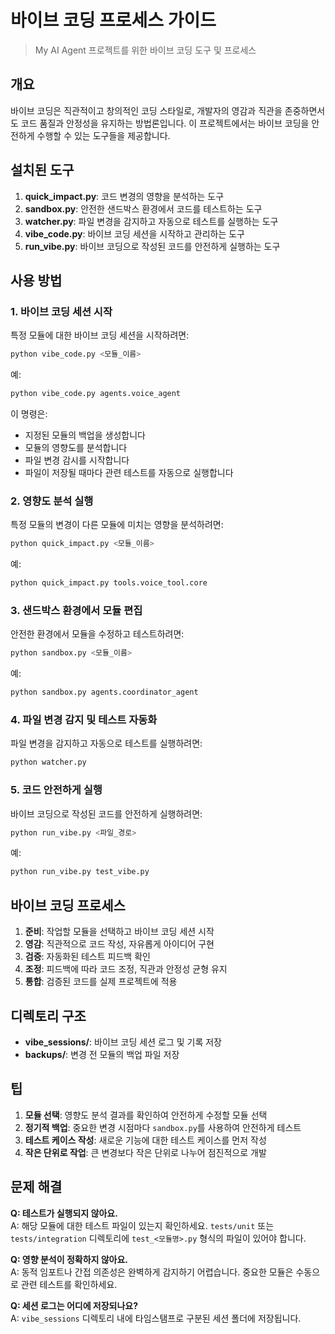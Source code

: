 # 바이브 코딩 프로세스 가이드

> My AI Agent 프로젝트를 위한 바이브 코딩 도구 및 프로세스

## 개요

바이브 코딩은 직관적이고 창의적인 코딩 스타일로, 개발자의 영감과 직관을 존중하면서도 코드 품질과 안정성을 유지하는 방법론입니다. 이 프로젝트에서는 바이브 코딩을 안전하게 수행할 수 있는 도구들을 제공합니다.

## 설치된 도구

1. **quick_impact.py**: 코드 변경의 영향을 분석하는 도구
2. **sandbox.py**: 안전한 샌드박스 환경에서 코드를 테스트하는 도구
3. **watcher.py**: 파일 변경을 감지하고 자동으로 테스트를 실행하는 도구
4. **vibe_code.py**: 바이브 코딩 세션을 시작하고 관리하는 도구
5. **run_vibe.py**: 바이브 코딩으로 작성된 코드를 안전하게 실행하는 도구

## 사용 방법

### 1. 바이브 코딩 세션 시작

특정 모듈에 대한 바이브 코딩 세션을 시작하려면:

```bash
python vibe_code.py <모듈_이름>
```

예:
```bash
python vibe_code.py agents.voice_agent
```

이 명령은:
- 지정된 모듈의 백업을 생성합니다
- 모듈의 영향도를 분석합니다
- 파일 변경 감시를 시작합니다
- 파일이 저장될 때마다 관련 테스트를 자동으로 실행합니다

### 2. 영향도 분석 실행

특정 모듈의 변경이 다른 모듈에 미치는 영향을 분석하려면:

```bash
python quick_impact.py <모듈_이름>
```

예:
```bash
python quick_impact.py tools.voice_tool.core
```

### 3. 샌드박스 환경에서 모듈 편집

안전한 환경에서 모듈을 수정하고 테스트하려면:

```bash
python sandbox.py <모듈_이름>
```

예:
```bash
python sandbox.py agents.coordinator_agent
```

### 4. 파일 변경 감지 및 테스트 자동화

파일 변경을 감지하고 자동으로 테스트를 실행하려면:

```bash
python watcher.py
```

### 5. 코드 안전하게 실행

바이브 코딩으로 작성된 코드를 안전하게 실행하려면:

```bash
python run_vibe.py <파일_경로>
```

예:
```bash
python run_vibe.py test_vibe.py
```

## 바이브 코딩 프로세스

1. **준비**: 작업할 모듈을 선택하고 바이브 코딩 세션 시작
2. **영감**: 직관적으로 코드 작성, 자유롭게 아이디어 구현
3. **검증**: 자동화된 테스트 피드백 확인
4. **조정**: 피드백에 따라 코드 조정, 직관과 안정성 균형 유지
5. **통합**: 검증된 코드를 실제 프로젝트에 적용

## 디렉토리 구조

- **vibe_sessions/**: 바이브 코딩 세션 로그 및 기록 저장
- **backups/**: 변경 전 모듈의 백업 파일 저장

## 팁

1. **모듈 선택**: 영향도 분석 결과를 확인하여 안전하게 수정할 모듈 선택
2. **정기적 백업**: 중요한 변경 시점마다 `sandbox.py`를 사용하여 안전하게 테스트
3. **테스트 케이스 작성**: 새로운 기능에 대한 테스트 케이스를 먼저 작성
4. **작은 단위로 작업**: 큰 변경보다 작은 단위로 나누어 점진적으로 개발

## 문제 해결

**Q: 테스트가 실행되지 않아요.**  
A: 해당 모듈에 대한 테스트 파일이 있는지 확인하세요. `tests/unit` 또는 `tests/integration` 디렉토리에 `test_<모듈명>.py` 형식의 파일이 있어야 합니다.

**Q: 영향 분석이 정확하지 않아요.**  
A: 동적 임포트나 간접 의존성은 완벽하게 감지하기 어렵습니다. 중요한 모듈은 수동으로 관련 테스트를 확인하세요.

**Q: 세션 로그는 어디에 저장되나요?**  
A: `vibe_sessions` 디렉토리 내에 타임스탬프로 구분된 세션 폴더에 저장됩니다. 